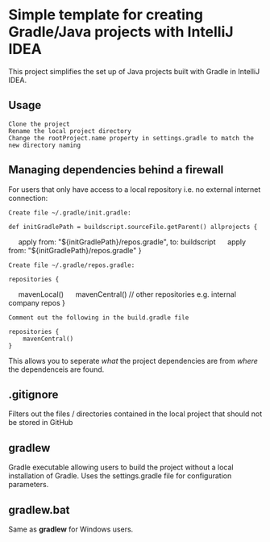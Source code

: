 # Simple template for creating Gradle/Java projects with IntelliJ IDEA

This project simplifies the set up of Java projects built with Gradle in IntelliJ IDEA.

## Usage

    Clone the project
    Rename the local project directory
    Change the rootProject.name property in settings.gradle to match the new directory naming

## Managing dependencies behind a firewall

For users that only have access to a local repository i.e. no external internet connection: 

    Create file ~/.gradle/init.gradle:
    
    def initGradlePath = buildscript.sourceFile.getParent() allprojects {
        apply from: "${initGradlePath}/repos.gradle", to: buildscript
        apply from: "${initGradlePath}/repos.gradle"
    }
    
    Create file ~/.gradle/repos.gradle:

    repositories {
        mavenLocal()
        mavenCentral()
        // other repositories e.g. internal company repos 
    }
    
    Comment out the following in the build.gradle file
    
    repositories {
        mavenCentral()
    }

This allows you to seperate *what* the project dependencies are from *where* the dependenceis are found.  

## .gitignore

Filters out the files / directories contained in the local project that should not be stored in GitHub

## gradlew

Gradle executable allowing users to build the project without a local installation of Gradle. Uses the settings.gradle file for configuration parameters.

## gradlew.bat

Same as **gradlew** for Windows users.









